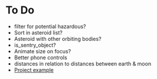 # To Do

- filter for potential hazardous?
- Sort in asteroid list?
- Asteroid with other orbiting bodies?
- is_sentry_object?
- Animate size on focus?
- Better phone controls
- distances in relation to distances between earth & moon
- [Project example](https://gitee.com/ice-gl/icegl-three-vue-tres/blob/master/src/plugins/UIdemo/pages/divIllustrate.vue)